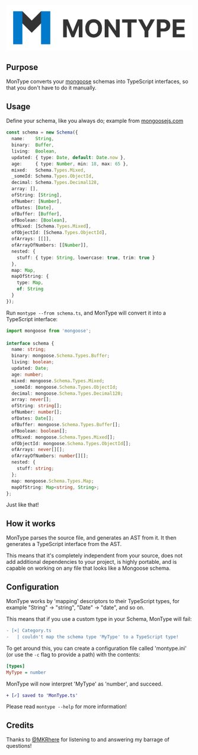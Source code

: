 <p align="center">
  <img src="images/header.png">
</p>
  
## Purpose
MonType converts your [mongoose](https://github.com/Automattic/mongoose) schemas into TypeScript interfaces, so that you don't have to do it manually.
  
## Usage
Define your schema, like you always do; example from [mongoosejs.com](https://mongoosejs.com/docs/schematypes.html)
```typescript
const schema = new Schema({
  name:    String,
  binary:  Buffer,
  living:  Boolean,
  updated: { type: Date, default: Date.now },
  age:     { type: Number, min: 18, max: 65 },
  mixed:   Schema.Types.Mixed,
  _someId: Schema.Types.ObjectId,
  decimal: Schema.Types.Decimal128,
  array: [],
  ofString: [String],
  ofNumber: [Number],
  ofDates: [Date],
  ofBuffer: [Buffer],
  ofBoolean: [Boolean],
  ofMixed: [Schema.Types.Mixed],
  ofObjectId: [Schema.Types.ObjectId],
  ofArrays: [[]],
  ofArrayOfNumbers: [[Number]],
  nested: {
    stuff: { type: String, lowercase: true, trim: true }
  },
  map: Map,
  mapOfString: {
    type: Map,
    of: String
  }
});
```

Run `montype --from schema.ts`, and MonType will convert it into a TypeScript interface:
```typescript
import mongoose from 'mongoose';

interface schema {
  name: string;
  binary: mongoose.Schema.Types.Buffer;
  living: boolean;
  updated: Date;
  age: number;
  mixed: mongoose.Schema.Types.Mixed;
  _someId: mongoose.Schema.Types.ObjectId;
  decimal: mongoose.Schema.Types.Decimal128;
  array: never[];
  ofString: string[];
  ofNumber: number[];
  ofDates: Date[];
  ofBuffer: mongoose.Schema.Types.Buffer[];
  ofBoolean: boolean[];
  ofMixed: mongoose.Schema.Types.Mixed[];
  ofObjectId: mongoose.Schema.Types.ObjectId[];
  ofArrays: never[][];
  ofArrayOfNumbers: number[][];
  nested: {
    stuff: string;
  };
  map: mongoose.Schema.Types.Map;
  mapOfString: Map<string, String>;
};
```
  
Just like that!
  
## How it works
MonType parses the source file, and generates an AST from it. It then generates a TypeScript interface from the AST.  
  
This means that it's completely independent from your source, does not add additional dependencies to your project, is highly portable, and is capable on working on any file that looks like a Mongoose schema.
  
## Configuration
MonType works by 'mapping' descriptors to their TypeScript types, for example "String" -> "string", "Date" -> "date", and so on.
  
This means that if you use a custom type in your Schema, MonType will fail:
```diff
- [×| Category.ts
-   | couldn't map the schema type 'MyType' to a TypeScript type!
```
  
To get around this, you can create a configuration file called 'montype.ini' (or use the `-c` flag to provide a path) with the contents:
```ini
[types]
MyType = number
```
  
MonType will now interpret 'MyType' as 'number', and succeed.
```diff
+ [✓] saved to 'MonType.ts'
```

Please read `montype --help` for more information!
  
## Credits
Thanks to [@MKRhere](https://github.com/MKRhere) for listening to and answering my barrage of questions!
